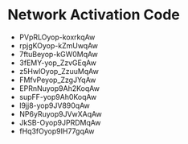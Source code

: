 # Network Activation Code
* PVpRLOyop-koxrkqAw
* rpjgKOyop-kZmUwqAw
* 7ftuBeyop-kGW0MqAw
* 3fEMY-yop_ZzvGEqAw
* z5HwlOyop_ZzuuMqAw
* FMfvPeyop_ZzgJYqAw
* EPRnNuyop9Ah2KoqAw
* supFF-yop9Ah0KoqAw
* l9jj8-yop9JV890qAw
* NP6yRuyop9JVwXAqAw
* JkSB-Oyop9JPRDMqAw
* fHq3fOyop9IH77gqAw